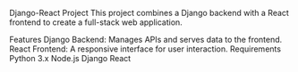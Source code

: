 Django-React Project
This project combines a Django backend with a React frontend to create a full-stack web application.

Features
Django Backend: Manages APIs and serves data to the frontend.
React Frontend: A responsive interface for user interaction.
Requirements
Python 3.x
Node.js
Django
React
